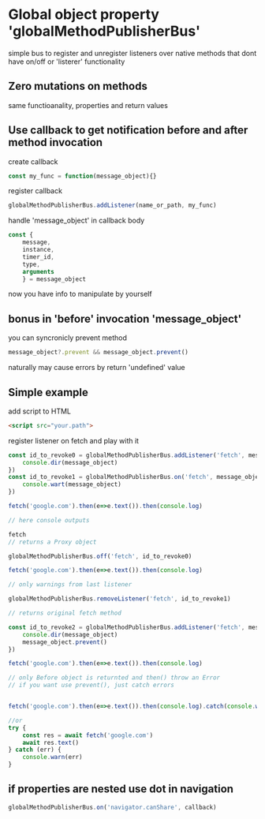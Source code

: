 # Global object property 'globalMethodPublisherBus'

simple bus to register and unregister listeners over native methods that dont have on/off or 'listerer' functionality

## Zero mutations on methods

same functioanality, properties and return values

## Use callback to get notification before and after method invocation

create callback 
```js
const my_func = function(message_object){}
```

register callback 
```js
globalMethodPublisherBus.addListener(name_or_path, my_func)
```

handle 'message_object' in callback body 
```js
const {
	message,
	instance,
	timer_id,
	type,
	arguments
	} = message_object
```

now you have info to manipulate by yourself

## bonus in 'before' invocation 'message_object'

you can syncronicly prevent method 
```js
message_object?.prevent && message_object.prevent()
```

naturally may cause errors by return 'undefined' value

## Simple example

add script to HTML 
```HTML
<script src="your.path">
```

register listener on fetch and play with it
```js
const id_to_revoke0 = globalMethodPublisherBus.addListener('fetch', message_object => {
	console.dir(message_object)
})
const id_to_revoke1 = globalMethodPublisherBus.on('fetch', message_object => {
	console.wart(message_object)
})

fetch('google.com').then(e=>e.text()).then(console.log)

// here console outputs

fetch
// returns a Proxy object

globalMethodPublisherBus.off('fetch', id_to_revoke0)

fetch('google.com').then(e=>e.text()).then(console.log)

// only warnings from last listener

globalMethodPublisherBus.removeListener('fetch', id_to_revoke1)

// returns original fetch method

const id_to_revoke2 = globalMethodPublisherBus.addListener('fetch', message_object => {
	console.dir(message_object)
	message_object.prevent()
})

fetch('google.com').then(e=>e.text()).then(console.log)

// only Before object is returnted and then() throw an Error
// if you want use prevent(), just catch errors


fetch('google.com').then(e=>e.text()).then(console.log).catch(console.warn)

//or 
try {
	const res = await fetch('google.com')
	await res.text()
} catch (err) {
	console.warn(err)
}

```

## if properties are nested use dot in navigation
```js
globalMethodPublisherBus.on('navigator.canShare', callback)
```
